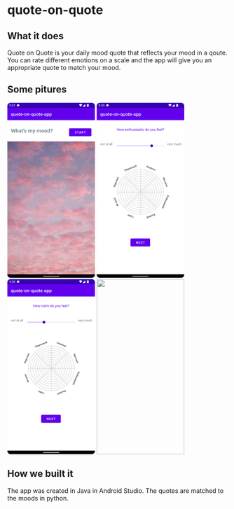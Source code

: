 # quote-on-quote

## What it does
Quote on Quote is your daily mood quote that reflects your mood in a qoute.
You can rate different emotions on a scale and the app will give you an appropriate quote to match your mood.

## Some pitures
<div>
  <img src="https://github.com/SophBr/quote-on-quote/blob/main/screenshots/WelcomeSite.png" width="200" height="400" />
  <img src="https://github.com/SophBr/quote-on-quote/blob/main/screenshots/enthusiastic.png" width="200" height="400" />
  <img src="https://github.com/SophBr/quote-on-quote/blob/main/screenshots/calm.png" width="200" height="400" />
  <img src="https://github.com/SophBr/quote-on-quote/blob/main/screenshots/Screenshot_Quote.png" width="200" height="400" />
</div>

## How we built it
The app was created in Java in Android Studio.
The quotes are matched to the moods in python.


